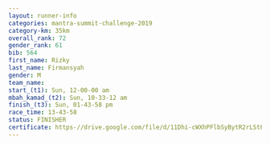 ```yaml
---
layout: runner-info 
categories: mantra-summit-challenge-2019 
category-km: 35km 
overall_rank: 72
gender_rank: 61
bib: 564
first_name: Rizky
last_name: Firmansyah
gender: M
team_name: 
start_(t1): Sun, 12-00-00 am
mbah_kamad_(t2): Sun, 10-33-12 am
finish_(t3): Sun, 01-43-58 pm
race_time: 13-43-58
status: FINISHER
certificate: https-//drive.google.com/file/d/11Dhi-cWXhPFlbSyBytR2rLStPj2q0DYv/view?usp=sharing
---
```

